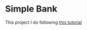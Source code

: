 # Simple Bank

This project I do following [this tutorial](https://www.youtube.com/playlist?list=PLy_6D98if3ULEtXtNSY_2qN21VCKgoQAE)